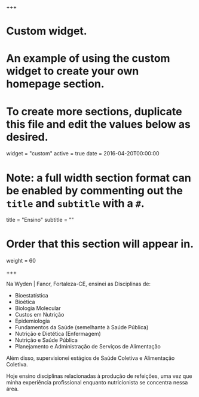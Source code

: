+++
# Custom widget.
# An example of using the custom widget to create your own homepage section.
# To create more sections, duplicate this file and edit the values below as desired.
widget = "custom"
active = true
date = 2016-04-20T00:00:00

# Note: a full width section format can be enabled by commenting out the `title` and `subtitle` with a `#`.
title = "Ensino"
subtitle = ""

# Order that this section will appear in.
weight = 60

+++

Na Wyden | Fanor, Fortaleza-CE, ensinei as Disciplinas de:

- Bioestatística
- Bioética
- Biologia Molecular
- Custos em Nutrição
- Epidemiologia
- Fundamentos da Saúde (semelhante à Saúde Pública)
- Nutrição e Dietética (Enfermagem)
- Nutrição e Saúde Pública
- Planejamento e Administração de Serviços de Alimentação

Além disso, supervisionei estágios de Saúde Coletiva e Alimentação Coletiva.

Hoje ensino disciplinas relacionadas à produção de refeições, uma vez que minha experiência profissional enquanto nutricionista se concentra nessa área.



